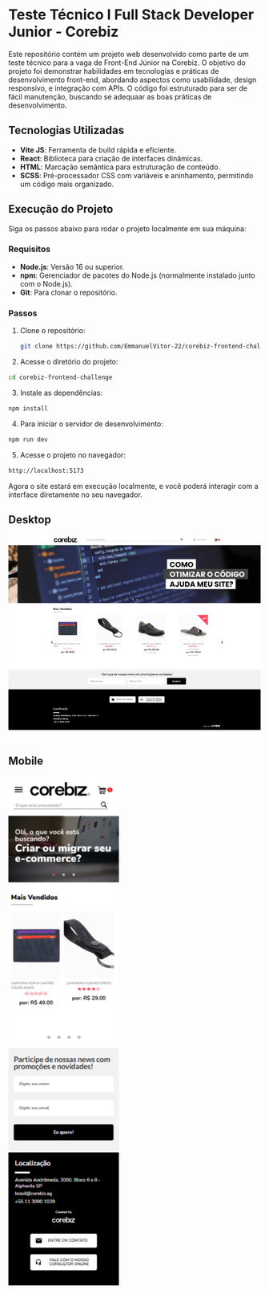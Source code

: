 #  Teste Técnico I Full Stack Developer Junior  - Corebiz

Este repositório contém um projeto web desenvolvido como parte de um teste técnico para a vaga de Front-End Júnior na Corebiz. O objetivo do projeto foi demonstrar habilidades em tecnologias e práticas de desenvolvimento front-end, abordando aspectos como usabilidade, design responsivo, e integração com APIs. O código foi estruturado para ser de fácil manutenção, buscando se adequaar as boas práticas de desenvolvimento.

## Tecnologias Utilizadas
- **Vite JS**: Ferramenta de build rápida e eficiente.
- **React**: Biblioteca para criação de interfaces dinâmicas.
- **HTML**: Marcação semântica para estruturação de conteúdo.
- **SCSS**: Pré-processador CSS com variáveis e aninhamento, permitindo um código mais organizado.


## Execução do Projeto

Siga os passos abaixo para rodar o projeto localmente em sua máquina:

### Requisitos
- **Node.js**: Versão 16 ou superior.
- **npm**: Gerenciador de pacotes do Node.js (normalmente instalado junto com o Node.js).
- **Git**: Para clonar o repositório.

### Passos

1. Clone o repositório:
   ```bash
   git clone https://github.com/EmmanuelVitor-22/corebiz-frontend-challenge.git
   ```

2. Acesse o diretório do projeto:
 ```bash
 cd corebiz-frontend-challenge
 ```

3. Instale as dependências:
 ```bash
 npm install
 ```

4. Para iniciar o servidor de desenvolvimento:
 ```bash
 npm run dev
 ```

5. Acesse o projeto no navegador:
 ```bash
 http://localhost:5173
 ```

Agora o site estará em execução localmente, e você poderá interagir com a interface diretamente no seu navegador.

## Desktop

![Screenshot do site na versão desktop](./src/assets/images/challenge-desk.png)

## Mobile
![Screenshot do site na versão mobile](./src/assets/images/challenge-mob.png)


